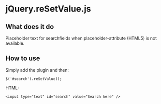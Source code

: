 # jQuery.reSetValue.js

## What does it do

Placeholder text for searchfields when placeholder-attribute (HTML5) is not available.

## How to use

Simply add the plugin and then:

`$('#search').reSetValue();`

HTML:

	<input type="text" id="search" value="Search here" />


